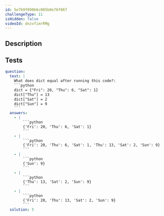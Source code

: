 ```yaml
---
id: 5e7b9f090b6c005b0e76f067
challengeType: 11
isHidden: false
videoId: dnzvfimrRMg
---
```


## Description
<section id='description'>

</section>

## Tests
<section id='tests'>

```yml
question:
  text: |
    What does dict equal after running this code?:
    ```python
    dict = {"Fri": 20, "Thu": 6, "Sat": 1}
    dict["Thu"] = 13
    dict["Sat"] = 2
    dict["Sun"] = 9
    ```
  answers:
    - |
        ```python
        {'Fri': 20, 'Thu': 6, 'Sat': 1}
        ```
    - |
        ```python
        {'Fri': 20, 'Thu': 6, 'Sat': 1, 'Thu': 13, 'Sat': 2, 'Sun': 9}
        ```
    - |
        ```python
        {'Sun': 9}
        ```
    - |
        ```python
        {'Thu': 13, 'Sat': 2, 'Sun': 9}
        ```
    - |
        ```python
        {'Fri': 20, 'Thu': 13, 'Sat': 2, 'Sun': 9}
        ```
  solution: 5
```

</section>
